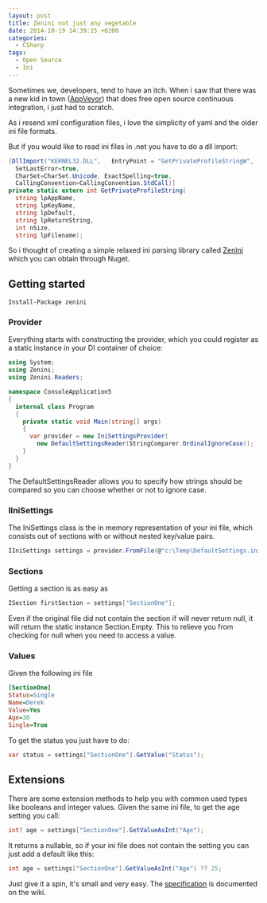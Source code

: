 ```yaml
---
layout: post
title: Zenini not just any vegetable
date: 2014-10-19 14:39:15 +0200
categories:
  - CSharp
tags:
  - Open Source
  - Ini
---
```


Sometimes we, developers, tend to have an itch. When i saw that there was a new kid in town ([AppVeyor](https://ci.appveyor.com/projects)) that does free open source continuous integration, i just had to scratch.

As i resend xml configuration files, i love the simplicity of yaml and the older ini file formats.

But if you would like to read ini files in .net you have to do a dll import:

```csharp
[DllImport("KERNEL32.DLL",   EntryPoint = "GetPrivateProfileStringW",
  SetLastError=true,
  CharSet=CharSet.Unicode, ExactSpelling=true,
  CallingConvention=CallingConvention.StdCall)]
private static extern int GetPrivateProfileString(
  string lpAppName,
  string lpKeyName,
  string lpDefault,
  string lpReturnString,
  int nSize,
  string lpFilename);
```

So i thought of creating a simple relaxed ini parsing library called [ZenIni](https://github.com/tommarien/zenini) which you can obtain through Nuget.

## Getting started

```shell
Install-Package zenini
```

### Provider

Everything starts with constructing the provider, which you could register as a static instance in your DI container of choice:

```csharp
using System;
using Zenini;
using Zenini.Readers;

namespace ConsoleApplication5
{
  internal class Program
  {
    private static void Main(string[] args)
    {
      var provider = new IniSettingsProvider(
        new DefaultSettingsReader(StringComparer.OrdinalIgnoreCase));
    }
  }
}
```

The DefaultSettingsReader allows you to specify how strings should be compared so you can choose whether or not to ignore case.

### IIniSettings

The IniSettings class is the in memory representation of your ini file, which consists out of sections with or without nested key/value pairs.

```csharp
IIniSettings settings = provider.FromFile(@"c:\Temp\DefaultSettings.ini");
```

### Sections

Getting a section is as easy as

```csharp
ISection firstSection = settings["SectionOne"];
```

Even if the original file did not contain the section if will never return null, it will return the static instance Section.Empty. This to relieve you from checking for null when you need to access a value.

### Values

Given the following ini file

```ini
[SectionOne]
Status=Single
Name=Derek
Value=Yes
Age=30
Single=True
```

To get the status you just have to do:

```csharp
var status = settings["SectionOne"].GetValue("Status");
```

## Extensions

There are some extension methods to help you with common used types like booleans and integer values. Given the same ini file, to get the age setting you call:

```csharp
int? age = settings["SectionOne"].GetValueAsInt("Age");
```

It returns a nullable, so if your ini file does not contain the setting you can just add a default like this:

```csharp
int age = settings["SectionOne"].GetValueAsInt("Age") ?? 25;
```

Just give it a spin, it's small and very easy. The [specification](https://github.com/tommarien/zenini/wiki/Specification) is documented on the wiki.
